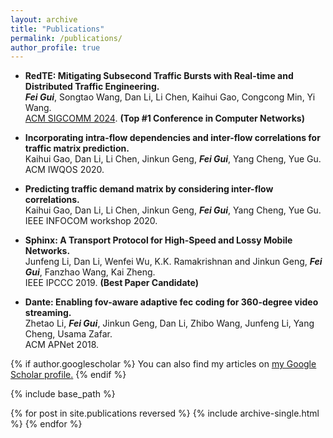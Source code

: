 ```yaml
---
layout: archive
title: "Publications"
permalink: /publications/
author_profile: true
---
```


* **RedTE: Mitigating Subsecond Traffic Bursts with Real-time and Distributed Traffic Engineering.**    
**_Fei Gui_**, Songtao Wang, Dan Li, Li Chen, Kaihui Gao, Congcong Min, Yi Wang.   
[ACM SIGCOMM 2024](https://conferences.sigcomm.org/sigcomm/2024/). **(Top #1 Conference in Computer Networks)**    

* **Incorporating intra-flow dependencies and inter-flow correlations for traffic matrix prediction.**    
Kaihui Gao, Dan Li, Li Chen, Jinkun Geng, **_Fei Gui_**, Yang Cheng, Yue Gu.   
ACM IWQOS 2020.  

* **Predicting traffic demand matrix by considering inter-flow correlations.**   
Kaihui Gao, Dan Li, Li Chen, Jinkun Geng, **_Fei Gui_**, Yang Cheng, Yue Gu.   
IEEE INFOCOM workshop 2020.  


* **Sphinx: A Transport Protocol for High-Speed and Lossy Mobile Networks.**    
Junfeng Li, Dan Li, Wenfei Wu, K.K. Ramakrishnan and Jinkun Geng, **_Fei Gui_**, Fanzhao Wang, Kai Zheng.   
IEEE IPCCC 2019. **(Best Paper Candidate)**   

* **Dante: Enabling fov-aware adaptive fec coding for 360-degree video streaming.**   
Zhetao Li, **_Fei Gui_**, Jinkun Geng, Dan Li, Zhibo Wang, Junfeng Li, Yang Cheng, Usama Zafar.  
ACM APNet 2018.   


{% if author.googlescholar %}
  You can also find my articles on <u><a href="{{author.googlescholar}}">my Google Scholar profile</a>.</u>
{% endif %}

{% include base_path %}

{% for post in site.publications reversed %}
  {% include archive-single.html %}
{% endfor %}

